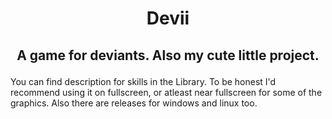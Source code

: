 # <p style="text-align: center;"> Devii </p>

## <p style="text-align: center;"> A game for deviants. Also my cute little project. </p>

You can find description for skills in the Library. To be honest I'd recommend using it on fullscreen, or atleast near fullscreen for some of the graphics. Also there are releases for windows and linux too. 
